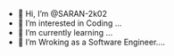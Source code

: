 - 👋 Hi, I’m @SARAN-2k02
- 👀 I’m interested in Coding ...
- 🌱 I’m currently learning ...
- 💞️ I’m Wroking as a Software Engineer....

<!---
SARAN-2k02/SARAN-2k02 is a ✨ special ✨ repository because its `README.md` (this file) appears on your GitHub profile.
You can click the Preview link to take a look at your changes.
--->
